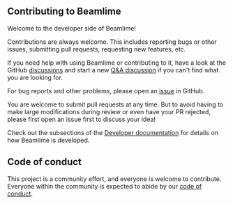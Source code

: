 ## Contributing to Beamlime

Welcome to the developer side of Beamlime!

Contributions are always welcome.
This includes reporting bugs or other issues, submitting pull requests, requesting new features, etc.

If you need help with using Beamlime or contributing to it, have a look at the GitHub [discussions](https://github.com/scipp/beamlime/discussions) and start a new [Q&A discussion](https://github.com/scipp/beamlime/discussions/categories/q-a) if you can't find what you are looking for.

For bug reports and other problems, please open an [issue](https://github.com/scipp/beamlime/issues/new) in GitHub.

You are welcome to submit pull requests at any time.
But to avoid having to make large modifications during review or even have your PR rejected, please first open an issue first to discuss your idea!

Check out the subsections of the [Developer documentation](https://scipp.github.io/beamlime/developer/index.html) for details on how Beamlime is developed.

## Code of conduct

This project is a community effort, and everyone is welcome to contribute.
Everyone within the community is expected to abide by our [code of conduct](https://github.com/scipp/beamlime/blob/main/CODE_OF_CONDUCT.md).
